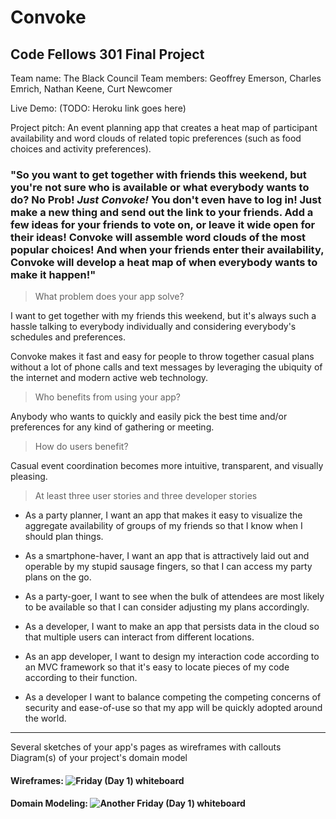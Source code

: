 # Convoke

## Code Fellows 301 Final Project

Team name: The Black Council
Team members: Geoffrey Emerson, Charles Emrich, Nathan Keene, Curt Newcomer

Live Demo: (TODO: Heroku link goes here)

Project pitch: An event planning app that creates a heat map of participant availability and word clouds of related topic preferences (such as food choices and activity preferences).

### "So you want to get together with friends this weekend, but you're not sure who is available or what everybody wants to do? No Prob! ***Just Convoke!*** You don't even have to log in! Just make a new thing and send out the link to your friends. Add a few ideas for your friends to vote on, or leave it wide open for their ideas! Convoke will assemble word clouds of the most popular choices! And when your friends enter their availability, Convoke will develop a heat map of when everybody wants to make it happen!"

> What problem does your app solve?

I want to get together with my friends this weekend, but it's always such a hassle talking to everybody individually and considering everybody's schedules and preferences.

Convoke makes it fast and easy for people to throw together casual plans without a lot of phone calls and text messages by leveraging the ubiquity of the internet and modern active web technology.

> Who benefits from using your app?

Anybody who wants to quickly and easily pick the best time and/or preferences for any kind of gathering or meeting.

> How do users benefit?

Casual event coordination becomes more intuitive, transparent, and visually pleasing.

> At least three user stories and three developer stories

- As a party planner, I want an app that makes it easy to visualize the aggregate availability of groups of my friends so that I know when I should plan things.
- As a smartphone-haver, I want an app that is attractively laid out and operable by my stupid sausage fingers, so that I can access my party plans on the go.
- As a party-goer, I want to see when the bulk of attendees are most likely to be available so that I can consider adjusting my plans accordingly.

- As a developer, I want to make an app that persists data in the cloud so that multiple users can interact from different locations.
- As an app developer, I want to design my interaction code according to an MVC framework so that it's easy to locate pieces of my code according to their function.
- As a developer I want to balance competing the competing concerns of security and ease-of-use so that my app will be quickly adopted around the world.

---
Several sketches of your app's pages as wireframes with callouts
Diagram(s) of your project's domain model

#### Wireframes: ![Friday (Day 1) whiteboard](https://raw.githubusercontent.com/GeoffreyEmerson/301-final-project/master/projectImages/wireframesConvoke.jpg)

#### Domain Modeling: ![Another Friday (Day 1) whiteboard](https://raw.githubusercontent.com/GeoffreyEmerson/301-final-project/master/projectImages/domainModelConvoke02.jpg)
